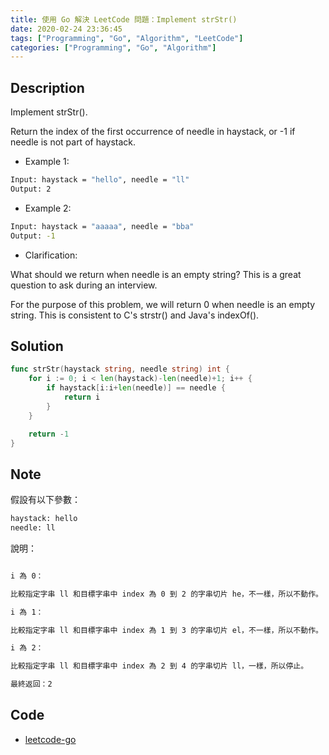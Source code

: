 ```yaml
---
title: 使用 Go 解決 LeetCode 問題：Implement strStr()
date: 2020-02-24 23:36:45
tags: ["Programming", "Go", "Algorithm", "LeetCode"]
categories: ["Programming", "Go", "Algorithm"]
---
```


## Description

Implement strStr().

Return the index of the first occurrence of needle in haystack, or -1 if needle is not part of haystack.

- Example 1:

```BASH
Input: haystack = "hello", needle = "ll"
Output: 2
```

- Example 2:

```BASH
Input: haystack = "aaaaa", needle = "bba"
Output: -1
```

- Clarification:

What should we return when needle is an empty string? This is a great question to ask during an interview.

For the purpose of this problem, we will return 0 when needle is an empty string. This is consistent to C's strstr() and Java's indexOf().

## Solution

```GO
func strStr(haystack string, needle string) int {
	for i := 0; i < len(haystack)-len(needle)+1; i++ {
		if haystack[i:i+len(needle)] == needle {
			return i
		}
	}

	return -1
}
```

## Note

假設有以下參數：

```BASH
haystack: hello
needle: ll
```

說明：

```BASH

i 為 0：

比較指定字串 ll 和目標字串中 index 為 0 到 2 的字串切片 he，不一樣，所以不動作。

i 為 1：

比較指定字串 ll 和目標字串中 index 為 1 到 3 的字串切片 el，不一樣，所以不動作。

i 為 2：

比較指定字串 ll 和目標字串中 index 為 2 到 4 的字串切片 ll，一樣，所以停止。

最終返回：2
```

## Code

- [leetcode-go](https://github.com/memochou1993/leetcode-go)
